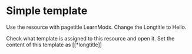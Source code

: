 Simple template
===============

Use the resource with pagetitle LearnModx. Change the Longtitle to Hello.

Check what template is assigned to this resource and open it. Set the content of this template as [[*longtitle]]